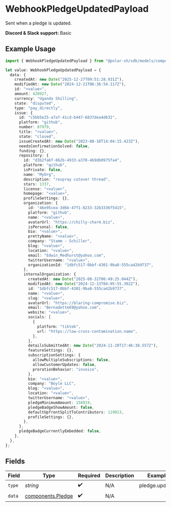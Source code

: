 # WebhookPledgeUpdatedPayload

Sent when a pledge is updated.

**Discord & Slack support:** Basic

## Example Usage

```typescript
import { WebhookPledgeUpdatedPayload } from "@polar-sh/sdk/models/components/webhookpledgeupdatedpayload.js";

let value: WebhookPledgeUpdatedPayload = {
  data: {
    createdAt: new Date("2025-12-27T09:51:28.931Z"),
    modifiedAt: new Date("2024-12-21T06:36:54.117Z"),
    id: "<value>",
    amount: 420927,
    currency: "Uganda Shilling",
    state: "disputed",
    type: "pay_directly",
    issue: {
      id: "c5bb5e25-a7af-41cd-b447-6837dea4d632",
      platform: "github",
      number: 87979,
      title: "<value>",
      state: "closed",
      issueCreatedAt: new Date("2023-08-10T14:04:15.423Z"),
      needsConfirmationSolved: false,
      funding: {},
      repository: {
        id: "d3b2fa6f-862b-4933-a370-4b9db0975fa4",
        platform: "github",
        isPrivate: false,
        name: "MyOrg",
        description: "respray cutover thread",
        stars: 1337,
        license: "<value>",
        homepage: "<value>",
        profileSettings: {},
        organization: {
          id: "46e95cea-3d6b-47f1-8233-32b3336f5415",
          platform: "github",
          name: "<value>",
          avatarUrl: "https://chilly-charm.biz",
          isPersonal: false,
          bio: "<value>",
          prettyName: "<value>",
          company: "Stamm - Schiller",
          blog: "<value>",
          location: "<value>",
          email: "Edwin_Medhurst@yahoo.com",
          twitterUsername: "<value>",
          organizationId: "1dbfc517-0bbf-4301-9ba8-555ca42b9737",
        },
        internalOrganization: {
          createdAt: new Date("2025-08-31T06:49:25.044Z"),
          modifiedAt: new Date("2024-12-13T04:05:55.302Z"),
          id: "1dbfc517-0bbf-4301-9ba8-555ca42b9737",
          name: "<value>",
          slug: "<value>",
          avatarUrl: "https://blaring-compromise.biz",
          email: "Bernadette69@yahoo.com",
          website: "<value>",
          socials: [
            {
              platform: "tiktok",
              url: "https://low-cross-contamination.name",
            },
          ],
          detailsSubmittedAt: new Date("2024-11-28T17:46:38.557Z"),
          featureSettings: {},
          subscriptionSettings: {
            allowMultipleSubscriptions: false,
            allowCustomerUpdates: false,
            prorationBehavior: "invoice",
          },
          bio: "<value>",
          company: "Boyle LLC",
          blog: "<value>",
          location: "<value>",
          twitterUsername: "<value>",
          pledgeMinimumAmount: 158919,
          pledgeBadgeShowAmount: false,
          defaultUpfrontSplitToContributors: 119013,
          profileSettings: {},
        },
      },
      pledgeBadgeCurrentlyEmbedded: false,
    },
  },
};
```

## Fields

| Field                                                  | Type                                                   | Required                                               | Description                                            | Example                                                |
| ------------------------------------------------------ | ------------------------------------------------------ | ------------------------------------------------------ | ------------------------------------------------------ | ------------------------------------------------------ |
| `type`                                                 | *string*                                               | :heavy_check_mark:                                     | N/A                                                    | pledge.updated                                         |
| `data`                                                 | [components.Pledge](../../models/components/pledge.md) | :heavy_check_mark:                                     | N/A                                                    |                                                        |